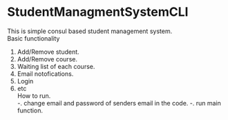 # StudentManagmentSystemCLI
This is simple consul based student management system.</br>
Basic functionality </br>
1. Add/Remove student.
2. Add/Remove course.
3. Waiting list of each course.
4. Email notofications.
5. Login
6. etc</br>
How to run.</br>
-. change email and password of senders email in the code. 
-. run main function.
